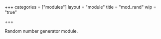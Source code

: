 +++
categories = ["modules"]
layout = "module"
title = "mod_rand"
wip = "true"

+++

Random number generator module.
